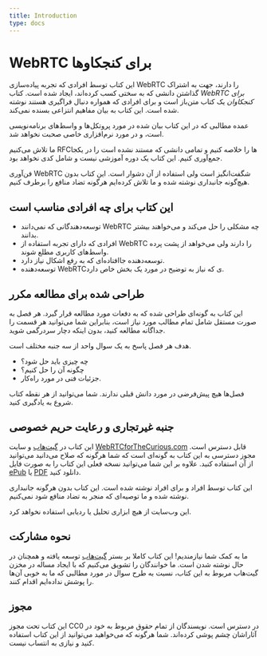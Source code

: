 ```yaml
---
title: Introduction
type: docs
---
```


# WebRTC برای کنجکاو‌ها

این کتاب توسط افرادی که تجربه پیاده‌سازی WebRTC را دارند، جهت به اشتراک
گذاشتن دانشی که به سختی کسب کرده‌اند، ایجاد شده است. کتاب *WebRTC برای
کنجکاوان* یک کتاب متن‌باز است و برای افرادی که همواره دنبال فراگیری
هستند نوشته شده است. این کتاب به بیان مفاهیم انتزاعی بسنده نمی‌کند.

عمده مطالبی که در این کتاب بیان شده در مورد پروتکل‌ها و واسط‌های
برنامه‌نویسی است، و در مورد نرم‌افزاری خاصی صحبت نخواهد شد.

ما تلاش می‌کنیم RFCها را خلاصه کنیم و تمامی دانشی که مستند نشده است را
در یکجا جمع‌آوری کنیم. این کتاب یک دوره آموزشی نیست و شامل کدی نخواهد
بود.

فن‌آوری WebRTC شگفت‌انگیز است ولی استفاده از آن دشوار است. این کتاب بدون
هیچ‌گونه جانبداری نوشته شده و ما تلاش کرده‌ایم هرگونه تضاد منافع را
برطرف کنیم.

## این کتاب برای چه افرادی مناسب است

* توسعه‌دهندگانی که نمی‌دانند WebRTC چه مشکلی را حل می‌کند و می‌خواهند
  بیشتر بدانند.
* افرادی که دارای تجربه استفاده از WebRTC را دارند ولی می‌خواهد از پشت
  پرده واسط‌های کاربری مطلع شوند.
* توسعه‌دهنده جاافتاده‌ای که به رفع اشکال نیاز دارد.
* توسعه‌دهنده WebRTCی که نیاز به توضیح در مورد یک بخش خاص دارد.

## طراحی شده برای مطالعه مکرر

این کتاب به گونه‌ای طراحی شده که به دفعات مورد مطالعه قرار گیرد. هر فصل
به صورت مستقل شامل تمام مطالب مورد نیاز است، بنابراین شما می‌توانید هر
قسمت را جداگانه مطالعه کنید، بدون اینکه دچار سردرگمی شوید.

هدف هر فصل پاسخ به یک سوال واحد از سه جنبه مختلف است.

* چه چیزی باید حل شود؟
* چگونه آن را حل کنیم؟
* جزئیات فنی در مورد راه‌کار.

فصل‌ها هیچ پیش‌فرضی در مورد دانش قبلی ندارند. شما می‌توانید از هر نقطه
کتاب شروع به یادگیری کنید.

## جنبه غیرتجاری و رعایت حریم خصوصی
این کتاب در
[گیت‌هاب](https://github.com/webrtc-for-the-curious/webrtc-for-the-curious)
و سایت [WebRTCforTheCurious.com](https://webrtcforthecurious.com) قابل
دسترس است. مجوز دسترسی به این کتاب به گونه‌ای است که شما هرگونه که صلاح
می‌دانید می‌توانید از آن استفاده کنید. علاوه بر این شما می‌توانید نسخه
فعلی این کتاب را به صورت فایل
[ePub](https://webrtcforthecurious.com/docs/webrtc-for-the-curious.epub)
یا
[PDF](https://webrtcforthecurious.com/docs/webrtc-for-the-curious.pdf)
دانلود کنید.

این کتاب توسط افراد و برای افراد نوشته شده است. این کتاب بدون هرگونه
جانبداری نوشته شده و ما توصیه‌ای که منجر به تضاد منافع شود نمی‌کنیم.

این وب‌سایت از هیچ ابزاری تحلیل یا ردیابی استفاده نخواهد کرد.

## نحوه مشارکت

ما به کمک شما نیازمندیم! این کتاب کاملا بر بستر
[گیت‌هاب](https://github.com/webrtc-for-the-curious/webrtc-for-the-curious)
توسعه یافته و همچنان در حال نوشته شدن است. ما خوانندگان را تشویق
می‌کنیم که با ایجاد مساله‌ در مخزن گیت‌هاب مربوط به این کتاب، نسبت به طرح
سوال در مورد مطالبی که ما به خوبی آن‌ها را پوشش نداده‌ایم اقدام کنند.

## مجوز

این کتاب تحت مجوز CC0 در دسترس است. نویسندگان از تمام حقوق مربوط به
خود در آثاراشان چشم پوشی کرده‌اند. شما هرگونه که می‌خواهید می‌توانید از
این کتاب استفاده کنید و نیازی به انتساب نیست.
